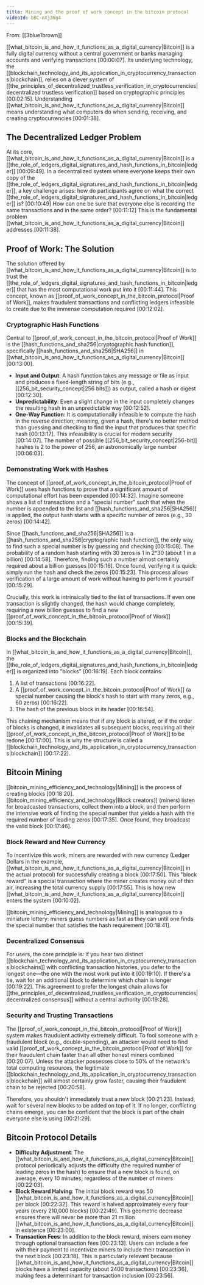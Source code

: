 ```yaml
---
title: Mining and the proof of work concept in the bitcoin protocol
videoId: bBC-nXj3Ng4
---
```


From: [[3blue1brown]] <br/> 

[[what_bitcoin_is_and_how_it_functions_as_a_digital_currency|Bitcoin]] is a fully digital currency without a central government or banks managing accounts and verifying transactions <a class="yt-timestamp" data-t="00:00:07">[00:00:07]</a>. Its underlying technology, the [[blockchain_technology_and_its_application_in_cryptocurrency_transactions|blockchain]], relies on a clever system of [[the_principles_of_decentralized_trustless_verification_in_cryptocurrencies|decentralized trustless verification]] based on cryptographic principles <a class="yt-timestamp" data-t="00:02:15">[00:02:15]</a>. Understanding [[what_bitcoin_is_and_how_it_functions_as_a_digital_currency|Bitcoin]] means understanding what computers do when sending, receiving, and creating cryptocurrencies <a class="yt-timestamp" data-t="00:01:38">[00:01:38]</a>.

## The Decentralized Ledger Problem

At its core, [[what_bitcoin_is_and_how_it_functions_as_a_digital_currency|Bitcoin]] is a [[the_role_of_ledgers_digital_signatures_and_hash_functions_in_bitcoin|ledger]] <a class="yt-timestamp" data-t="00:09:49">[00:09:49]</a>. In a decentralized system where everyone keeps their own copy of the [[the_role_of_ledgers_digital_signatures_and_hash_functions_in_bitcoin|ledger]], a key challenge arises: how do participants agree on what the correct [[the_role_of_ledgers_digital_signatures_and_hash_functions_in_bitcoin|ledger]] is? <a class="yt-timestamp" data-t="00:10:49">[00:10:49]</a> How can one be sure that everyone else is recording the same transactions and in the same order? <a class="yt-timestamp" data-t="00:11:12">[00:11:12]</a> This is the fundamental problem [[what_bitcoin_is_and_how_it_functions_as_a_digital_currency|Bitcoin]] addresses <a class="yt-timestamp" data-t="00:11:38">[00:11:38]</a>.

## Proof of Work: The Solution

The solution offered by [[what_bitcoin_is_and_how_it_functions_as_a_digital_currency|Bitcoin]] is to trust the [[the_role_of_ledgers_digital_signatures_and_hash_functions_in_bitcoin|ledger]] that has the most computational work put into it <a class="yt-timestamp" data-t="00:11:44">[00:11:44]</a>. This concept, known as [[proof_of_work_concept_in_the_bitcoin_protocol|Proof of Work]], makes fraudulent transactions and conflicting ledgers infeasible to create due to the immense computation required <a class="yt-timestamp" data-t="00:12:02">[00:12:02]</a>.

### Cryptographic Hash Functions

Central to [[proof_of_work_concept_in_the_bitcoin_protocol|Proof of Work]] is the [[hash_functions_and_sha256|cryptographic hash function]], specifically [[hash_functions_and_sha256|SHA256]] in [[what_bitcoin_is_and_how_it_functions_as_a_digital_currency|Bitcoin]] <a class="yt-timestamp" data-t="00:13:00">[00:13:00]</a>.
*   **Input and Output**: A hash function takes any message or file as input and produces a fixed-length string of bits (e.g., [[256_bit_security_concept|256 bits]]) as output, called a hash or digest <a class="yt-timestamp" data-t="00:12:30">[00:12:30]</a>.
*   **Unpredictability**: Even a slight change in the input completely changes the resulting hash in an unpredictable way <a class="yt-timestamp" data-t="00:12:52">[00:12:52]</a>.
*   **One-Way Function**: It is computationally infeasible to compute the hash in the reverse direction; meaning, given a hash, there's no better method than guessing and checking to find the input that produces that specific hash <a class="yt-timestamp" data-t="00:13:17">[00:13:17]</a>. This infeasibility is crucial for modern security <a class="yt-timestamp" data-t="00:14:07">[00:14:07]</a>. The number of possible [[256_bit_security_concept|256-bit]] hashes is 2 to the power of 256, an astronomically large number <a class="yt-timestamp" data-t="00:06:03">[00:06:03]</a>.

### Demonstrating Work with Hashes

The concept of [[proof_of_work_concept_in_the_bitcoin_protocol|Proof of Work]] uses hash functions to prove that a significant amount of computational effort has been expended <a class="yt-timestamp" data-t="00:14:32">[00:14:32]</a>. Imagine someone shows a list of transactions and a "special number" such that when the number is appended to the list and [[hash_functions_and_sha256|SHA256]] is applied, the output hash starts with a specific number of zeros (e.g., 30 zeros) <a class="yt-timestamp" data-t="00:14:42">[00:14:42]</a>.

Since [[hash_functions_and_sha256|SHA256]] is a [[hash_functions_and_sha256|cryptographic hash function]], the only way to find such a special number is by guessing and checking <a class="yt-timestamp" data-t="00:15:08">[00:15:08]</a>. The probability of a random hash starting with 30 zeros is 1 in 2^30 (about 1 in a billion) <a class="yt-timestamp" data-t="00:14:58">[00:14:58]</a>. Therefore, finding such a number almost certainly required about a billion guesses <a class="yt-timestamp" data-t="00:15:16">[00:15:16]</a>. Once found, verifying it is quick: simply run the hash and check the zeros <a class="yt-timestamp" data-t="00:15:23">[00:15:23]</a>. This process allows verification of a large amount of work without having to perform it yourself <a class="yt-timestamp" data-t="00:15:29">[00:15:29]</a>.

Crucially, this work is intrinsically tied to the list of transactions. If even one transaction is slightly changed, the hash would change completely, requiring a new billion guesses to find a new [[proof_of_work_concept_in_the_bitcoin_protocol|Proof of Work]] <a class="yt-timestamp" data-t="00:15:39">[00:15:39]</a>.

### Blocks and the Blockchain

In [[what_bitcoin_is_and_how_it_functions_as_a_digital_currency|Bitcoin]], the [[the_role_of_ledgers_digital_signatures_and_hash_functions_in_bitcoin|ledger]] is organized into "blocks" <a class="yt-timestamp" data-t="00:16:19">[00:16:19]</a>. Each block contains:
1.  A list of transactions <a class="yt-timestamp" data-t="00:16:22">[00:16:22]</a>.
2.  A [[proof_of_work_concept_in_the_bitcoin_protocol|Proof of Work]] (a special number causing the block's hash to start with many zeros, e.g., 60 zeros) <a class="yt-timestamp" data-t="00:16:22">[00:16:22]</a>.
3.  The hash of the previous block in its header <a class="yt-timestamp" data-t="00:16:54">[00:16:54]</a>.

This chaining mechanism means that if any block is altered, or if the order of blocks is changed, it invalidates all subsequent blocks, requiring all their [[proof_of_work_concept_in_the_bitcoin_protocol|Proof of Work]] to be redone <a class="yt-timestamp" data-t="00:17:00">[00:17:00]</a>. This is why the structure is called a [[blockchain_technology_and_its_application_in_cryptocurrency_transactions|blockchain]] <a class="yt-timestamp" data-t="00:17:22">[00:17:22]</a>.

## Bitcoin Mining

[[bitcoin_mining_efficiency_and_technology|Mining]] is the process of creating blocks <a class="yt-timestamp" data-t="00:18:20">[00:18:20]</a>. [[bitcoin_mining_efficiency_and_technology|Block creators]] (miners) listen for broadcasted transactions, collect them into a block, and then perform the intensive work of finding the special number that yields a hash with the required number of leading zeros <a class="yt-timestamp" data-t="00:17:35">[00:17:35]</a>. Once found, they broadcast the valid block <a class="yt-timestamp" data-t="00:17:46">[00:17:46]</a>.

### Block Reward and New Currency

To incentivize this work, miners are rewarded with new currency (Ledger Dollars in the example, [[what_bitcoin_is_and_how_it_functions_as_a_digital_currency|Bitcoin]] in the actual protocol) for successfully creating a block <a class="yt-timestamp" data-t="00:17:50">[00:17:50]</a>. This "block reward" is a special transaction where the miner creates money out of thin air, increasing the total currency supply <a class="yt-timestamp" data-t="00:17:55">[00:17:55]</a>. This is how new [[what_bitcoin_is_and_how_it_functions_as_a_digital_currency|Bitcoin]] enters the system <a class="yt-timestamp" data-t="00:10:02">[00:10:02]</a>.

[[bitcoin_mining_efficiency_and_technology|Mining]] is analogous to a miniature lottery: miners guess numbers as fast as they can until one finds the special number that satisfies the hash requirement <a class="yt-timestamp" data-t="00:18:41">[00:18:41]</a>.

### Decentralized Consensus

For users, the core principle is: if you hear two distinct [[blockchain_technology_and_its_application_in_cryptocurrency_transactions|blockchains]] with conflicting transaction histories, you defer to the longest one—the one with the most work put into it <a class="yt-timestamp" data-t="00:19:10">[00:19:10]</a>. If there's a tie, wait for an additional block to determine which chain is longer <a class="yt-timestamp" data-t="00:19:22">[00:19:22]</a>. This agreement to prefer the longest chain allows for [[the_principles_of_decentralized_trustless_verification_in_cryptocurrencies|decentralized consensus]] without a central authority <a class="yt-timestamp" data-t="00:19:28">[00:19:28]</a>.

### Security and Trusting Transactions

The [[proof_of_work_concept_in_the_bitcoin_protocol|Proof of Work]] system makes fraudulent activity extremely difficult. To fool someone with a fraudulent block (e.g., double-spending), an attacker would need to find valid [[proof_of_work_concept_in_the_bitcoin_protocol|Proof of Work]] for their fraudulent chain faster than all other honest miners combined <a class="yt-timestamp" data-t="00:20:07">[00:20:07]</a>. Unless the attacker possesses close to 50% of the network's total computing resources, the legitimate [[blockchain_technology_and_its_application_in_cryptocurrency_transactions|blockchain]] will almost certainly grow faster, causing their fraudulent chain to be rejected <a class="yt-timestamp" data-t="00:20:58">[00:20:58]</a>.

Therefore, you shouldn't immediately trust a new block <a class="yt-timestamp" data-t="00:21:23">[00:21:23]</a>. Instead, wait for several new blocks to be added on top of it. If no longer, conflicting chains emerge, you can be confident that the block is part of the chain everyone else is using <a class="yt-timestamp" data-t="00:21:29">[00:21:29]</a>.

## Bitcoin Protocol Details

*   **Difficulty Adjustment**: The [[what_bitcoin_is_and_how_it_functions_as_a_digital_currency|Bitcoin]] protocol periodically adjusts the difficulty (the required number of leading zeros in the hash) to ensure that a new block is found, on average, every 10 minutes, regardless of the number of miners <a class="yt-timestamp" data-t="00:22:03">[00:22:03]</a>.
*   **Block Reward Halving**: The initial block reward was 50 [[what_bitcoin_is_and_how_it_functions_as_a_digital_currency|Bitcoin]] per block <a class="yt-timestamp" data-t="00:22:32">[00:22:32]</a>. This reward is halved approximately every four years (every 210,000 blocks) <a class="yt-timestamp" data-t="00:22:49">[00:22:49]</a>. This geometric decrease ensures there will never be more than 21 million [[what_bitcoin_is_and_how_it_functions_as_a_digital_currency|Bitcoin]] in existence <a class="yt-timestamp" data-t="00:23:00">[00:23:00]</a>.
*   **Transaction Fees**: In addition to the block reward, miners earn money through optional transaction fees <a class="yt-timestamp" data-t="00:23:13">[00:23:13]</a>. Users can include a fee with their payment to incentivize miners to include their transaction in the next block <a class="yt-timestamp" data-t="00:23:18">[00:23:18]</a>. This is particularly relevant because [[what_bitcoin_is_and_how_it_functions_as_a_digital_currency|Bitcoin]] blocks have a limited capacity (about 2400 transactions) <a class="yt-timestamp" data-t="00:23:36">[00:23:36]</a>, making fees a determinant for transaction inclusion <a class="yt-timestamp" data-t="00:23:56">[00:23:56]</a>.